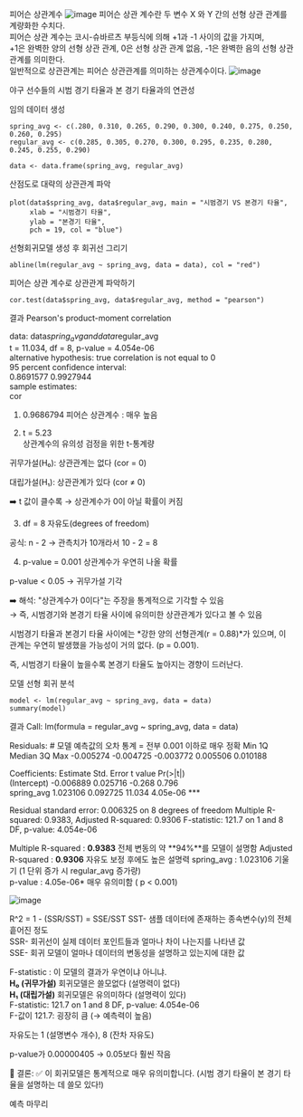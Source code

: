 피어슨 상관계수
![image](https://github.com/user-attachments/assets/4e85e231-fcc1-47d6-b272-44d6bbcbb539)
피어슨 상관 계수란 두 변수 X 와 Y 간의 선형 상관 관계를 계량화한 수치다.   
피어슨 상관 계수는 코시-슈바르츠 부등식에 의해 +1과 -1 사이의 값을 가지며,    
+1은 완벽한 양의 선형 상관 관계, 0은 선형 상관 관계 없음, -1은 완벽한 음의 선형 상관 관계를 의미한다.    
일반적으로 상관관계는 피어슨 상관관계를 의미하는 상관계수이다.
![image](https://github.com/user-attachments/assets/7923f5d8-6c02-469d-9b6a-a3ac44f7d50c)


야구 선수들의 시범 경기 타율과 본 경기 타율과의 연관성

임의 데이터 생성
```
spring_avg <- c(.280, 0.310, 0.265, 0.290, 0.300, 0.240, 0.275, 0.250, 0.260, 0.295)
regular_avg <- c(0.285, 0.305, 0.270, 0.300, 0.295, 0.235, 0.280, 0.245, 0.255, 0.290)

data <- data.frame(spring_avg, regular_avg)
```

산점도로 대략의 상관관계 파악
```
plot(data$spring_avg, data$regular_avg, main = "시범경기 VS 본경기 타율",
     xlab = "시범경기 타율",
     ylab = "본경기 타율",
     pch = 19, col = "blue")
```

선형회귀모델 생성 후 회귀선 그리기
```
abline(lm(regular_avg ~ spring_avg, data = data), col = "red")
```

피어슨 상관 계수로 상관관계 파악하기
```
cor.test(data$spring_avg, data$regular_avg, method = "pearson")
```
결과
	Pearson's product-moment correlation

data:  data$spring_avg and data$regular_avg   
t = 11.034, df = 8, p-value = 4.054e-06    
alternative hypothesis: true correlation is not equal to 0   
95 percent confidence interval:   
 0.8691577 0.9927944   
sample estimates:   
      cor    
1. 0.9686794
 피어슨 상관계수 : 매우 높음     

2. t = 5.23   
  상관계수의 유의성 검정을 위한 t-통계량

  귀무가설(H₀): 상관관계는 없다 (cor = 0)

  대립가설(H₁): 상관관계가 있다 (cor ≠ 0)

➡️ t 값이 클수록 → 상관계수가 0이 아닐 확률이 커짐

3. df = 8
 자유도(degrees of freedom)

공식: n - 2 → 관측치가 10개라서 10 - 2 = 8


4. p-value = 0.001
 상관계수가 우연히 나올 확률

 p-value < 0.05 → 귀무가설 기각

➡️ 해석:
"상관계수가 0이다"는 주장을 통계적으로 기각할 수 있음   
→ 즉, 시범경기와 본경기 타율 사이에 유의미한 상관관계가 있다고 볼 수 있음   


시범경기 타율과 본경기 타율 사이에는
*강한 양의 선형관계(r = 0.88)*가 있으며,
이 관계는 우연히 발생했을 가능성이 거의 없다.  (p = 0.001).  

즉, 시범경기 타율이 높을수록 본경기 타율도 높아지는 경향이 드러난다.   

모델 선형 회귀 분석
```
model <- lm(regular_avg ~ spring_avg, data = data)
summary(model)
```

결과
Call:
lm(formula = regular_avg ~ spring_avg, data = data)

Residuals: # 모델 예측값의 오차 통계 = 전부 0.001 이하로 매우 정확
      Min        1Q    Median        3Q       Max 
-0.005274 -0.004725 -0.003772  0.005506  0.010188 

Coefficients:
             Estimate Std. Error t value Pr(>|t|)    
(Intercept) -0.006889   0.025716  -0.268    0.796    
spring_avg   1.023106    0.092725  11.034 4.05e-06 ***

Residual standard error: 0.006325 on 8 degrees of freedom
Multiple R-squared:  0.9383,	Adjusted R-squared:  0.9306 
F-statistic: 121.7 on 1 and 8 DF,  p-value: 4.054e-06


Multiple R-squared : **0.9383** 전체 변동의 약 \*\*94%\*\*를 모델이 설명함
Adjusted R-squared : **0.9306** 자유도 보정 후에도 높은 설명력 
spring_avg :	1.023106	기울기 (1 단위 증가 시 regular_avg 증가량)   
p-value :	4.05e-06*	매우 유의미함 ( p < 0.001)

![image](https://github.com/user-attachments/assets/ef2fc58b-ac7c-4d01-9f64-36023004a304)

R^2 = 1 - (SSR/SST) = SSE/SST
SST- 샘플 데이터에 존재하는 종속변수(y)의 전체 흩어진 정도   
SSR- 회귀선이 실제 데이터 포인트들과 얼마나 차이 나는지를 나타낸 값   
SSE- 회귀 모델이 얼마나 데이터의 변동성을 설명하고 있는지에 대한 값   

F-statistic :  이 모델의 결과가 우연이냐 아니냐.   
**H₀ (귀무가설)** 회귀모델은 쓸모없다 (설명력이 없다)    
**H₁ (대립가설)** 회귀모델은 유의미하다 (설명력이 있다)    
F-statistic: 121.7 on 1 and 8 DF,  p-value: 4.054e-06   
F-값이 121.7: 굉장히 큼 (→ 예측력이 높음)   

자유도는 1 (설명변수 개수), 8 (잔차 자유도)   

p-value가 0.00000405 → 0.05보다 훨씬 작음   

🔎 결론:
✅ 이 회귀모델은 통계적으로 매우 유의미합니다.
(시범 경기 타율이 본 경기 타율을 설명하는 데 쓸모 있다!)


예측 마무리



